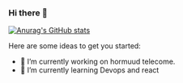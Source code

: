 ### Hi there 👋

[![Anurag's GitHub stats](https://github-readme-stats.vercel.app/api?username=MohamedDiini)](https://github.com/anuraghazra/github-readme-stats)
 

Here are some ideas to get you started:

- 🔭 I’m currently working on hormuud telecome.
- 🌱 I’m currently learning Devops and react


